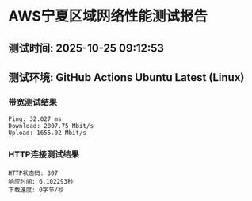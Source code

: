 # AWS宁夏区域网络性能测试报告
## 测试时间: 2025-10-25 09:12:53
## 测试环境: GitHub Actions Ubuntu Latest (Linux)

### 带宽测试结果
```
Ping: 32.027 ms
Download: 2007.75 Mbit/s
Upload: 1655.02 Mbit/s
```

### HTTP连接测试结果
```
HTTP状态码: 307
响应时间: 6.102293秒
下载速度: 0字节/秒
```

